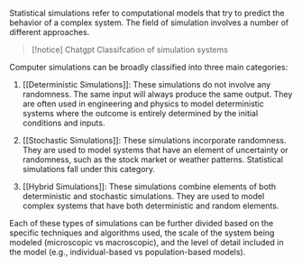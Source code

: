 Statistical simulations refer to computational models that try to predict the behavior of a complex system. The field of simulation involves a number of different approaches.

>[!notice] Chatgpt Classifcation of simulation systems
>

Computer simulations can be broadly classified into three main categories:

1. [[Deterministic Simulations]]: These simulations do not involve any randomness. The same input will always produce the same output. They are often used in engineering and physics to model deterministic systems where the outcome is entirely determined by the initial conditions and inputs.

2. [[Stochastic Simulations]]: These simulations incorporate randomness. They are used to model systems that have an element of uncertainty or randomness, such as the stock market or weather patterns. Statistical simulations fall under this category.

3. [[Hybrid Simulations]]: These simulations combine elements of both deterministic and stochastic simulations. They are used to model complex systems that have both deterministic and random elements.

Each of these types of simulations can be further divided based on the specific techniques and algorithms used, the scale of the system being modeled (microscopic vs macroscopic), and the level of detail included in the model (e.g., individual-based vs population-based models).
